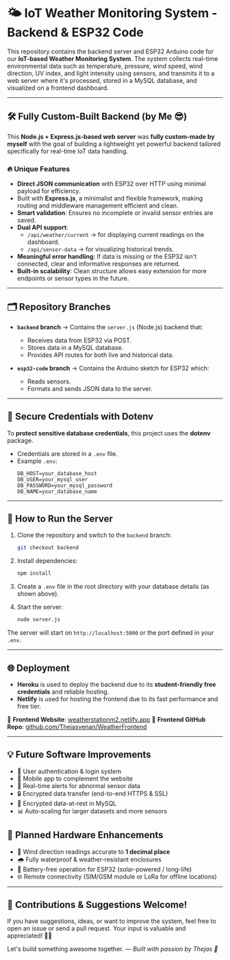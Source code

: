 # 🌤️ IoT Weather Monitoring System - Backend & ESP32 Code

This repository contains the backend server and ESP32 Arduino code for our **IoT-based Weather Monitoring System**. The system collects real-time environmental data such as temperature, pressure, wind speed, wind direction, UV index, and light intensity using sensors, and transmits it to a web server where it's processed, stored in a MySQL database, and visualized on a frontend dashboard.

---

## 🛠️ Fully Custom-Built Backend (by Me 😎)

This **Node.js + Express.js-based web server** was **fully custom-made by myself** with the goal of building a lightweight yet powerful backend tailored specifically for real-time IoT data handling.

### 🔥 Unique Features

- **Direct JSON communication** with ESP32 over HTTP using minimal payload for efficiency.
- Built with **Express.js**, a minimalist and flexible framework, making routing and middleware management efficient and clean.
- **Smart validation**: Ensures no incomplete or invalid sensor entries are saved.
- **Dual API support**:
  - `/api/weather/current` → for displaying current readings on the dashboard.
  - `/api/sensor-data` → for visualizing historical trends.
- **Meaningful error handling**: If data is missing or the ESP32 isn't connected, clear and informative responses are returned.
- **Built-in scalability**: Clean structure allows easy extension for more endpoints or sensor types in the future.

---

## 🗂️ Repository Branches

- **`backend` branch** → Contains the `server.js` (Node.js) backend that:
  - Receives data from ESP32 via POST.
  - Stores data in a MySQL database.
  - Provides API routes for both live and historical data.
  
- **`esp32-code` branch** → Contains the Arduino sketch for ESP32 which:
  - Reads sensors.
  - Formats and sends JSON data to the server.

---

## 🔐 Secure Credentials with Dotenv

To **protect sensitive database credentials**, this project uses the **dotenv** package.

- Credentials are stored in a `.env` file. 
- Example `.env`:
  ```env
  DB_HOST=your_database_host
  DB_USER=your_mysql_user
  DB_PASSWORD=your_mysql_password
  DB_NAME=your_database_name

---

## 🚀 How to Run the Server

1. Clone the repository and switch to the `backend` branch:

   ```bash
   git checkout backend
   ```

2. Install dependencies:

   ```bash
   npm install
   ```

3. Create a `.env` file in the root directory with your database details (as shown above).

4. Start the server:

   ```bash
   node server.js
   ```

The server will start on `http://localhost:5000` or the port defined in your `.env`.

---

## 🌐 Deployment

* **Heroku** is used to deploy the backend due to its **student-friendly free credentials** and reliable hosting.
* **Netlify** is used for hosting the frontend due to its fast performance and free tier.

🔗 **Frontend Website**: [weatherstationm2.netlify.app](https://weatherstationm2.netlify.app/)
🔗 **Frontend GitHub Repo**: [github.com/Thejasvenan/WeatherFrontend](https://github.com/Thejasvenan/WeatherFrontend)

---

## 💡 Future Software Improvements

* 🔐 User authentication & login system
* 📱 Mobile app to complement the website
* 🚨 Real-time alerts for abnormal sensor data
* 🔒 Encrypted data transfer (end-to-end HTTPS & SSL)
* 🔐 Encrypted data-at-rest in MySQL
* 📊 Auto-scaling for larger datasets and more sensors

## 🔧 Planned Hardware Enhancements

* 🎯 Wind direction readings accurate to **1 decimal place**
* 🌧️ Fully waterproof & weather-resistant enclosures
* 🔋 Battery-free operation for ESP32 (solar-powered / long-life)
* 🌐 Remote connectivity (SIM/GSM module or LoRa for offline locations)

---

## 🤝 Contributions & Suggestions Welcome!

If you have suggestions, ideas, or want to improve the system, feel free to open an issue or send a pull request. Your input is valuable and appreciated! 🧠💬

Let's build something awesome together.
— *Built with passion by Thejas 💙*
